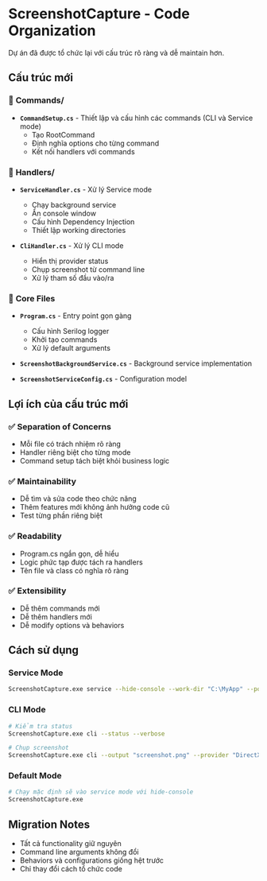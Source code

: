 # ScreenshotCapture - Code Organization

Dự án đã được tổ chức lại với cấu trúc rõ ràng và dễ maintain hơn.

## Cấu trúc mới

### 📁 **Commands/**
- **`CommandSetup.cs`** - Thiết lập và cấu hình các commands (CLI và Service mode)
  - Tạo RootCommand
  - Định nghĩa options cho từng command
  - Kết nối handlers với commands

### 📁 **Handlers/**
- **`ServiceHandler.cs`** - Xử lý Service mode
  - Chạy background service
  - Ẩn console window
  - Cấu hình Dependency Injection
  - Thiết lập working directories

- **`CliHandler.cs`** - Xử lý CLI mode  
  - Hiển thị provider status
  - Chụp screenshot từ command line
  - Xử lý tham số đầu vào/ra

### 📁 **Core Files**
- **`Program.cs`** - Entry point gọn gàng
  - Cấu hình Serilog logger
  - Khởi tạo commands
  - Xử lý default arguments

- **`ScreenshotBackgroundService.cs`** - Background service implementation
- **`ScreenshotServiceConfig.cs`** - Configuration model

## Lợi ích của cấu trúc mới

### ✅ **Separation of Concerns**
- Mỗi file có trách nhiệm rõ ràng
- Handler riêng biệt cho từng mode
- Command setup tách biệt khỏi business logic

### ✅ **Maintainability**
- Dễ tìm và sửa code theo chức năng
- Thêm features mới không ảnh hưởng code cũ
- Test từng phần riêng biệt

### ✅ **Readability**
- Program.cs ngắn gọn, dễ hiểu
- Logic phức tạp được tách ra handlers
- Tên file và class có nghĩa rõ ràng

### ✅ **Extensibility**
- Dễ thêm commands mới
- Dễ thêm handlers mới
- Dễ modify options và behaviors

## Cách sử dụng

### Service Mode
```bash
ScreenshotCapture.exe service --hide-console --work-dir "C:\MyApp" --poll-interval 10
```

### CLI Mode
```bash
# Kiểm tra status
ScreenshotCapture.exe cli --status --verbose

# Chụp screenshot
ScreenshotCapture.exe cli --output "screenshot.png" --provider "DirectX"
```

### Default Mode
```bash
# Chạy mặc định sẽ vào service mode với hide-console
ScreenshotCapture.exe
```

## Migration Notes

- Tất cả functionality giữ nguyên
- Command line arguments không đổi
- Behaviors và configurations giống hệt trước
- Chỉ thay đổi cách tổ chức code
